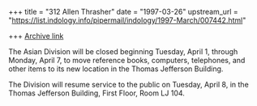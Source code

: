 +++
title = "312 Allen Thrasher"
date = "1997-03-26"
upstream_url = "https://list.indology.info/pipermail/indology/1997-March/007442.html"

+++
[Archive link](https://list.indology.info/pipermail/indology/1997-March/007442.html)

   The Asian Division will be closed beginning Tuesday, April 1, through
Monday, April 7, to move reference books, computers, telephones, and other
items to its new location in the Thomas Jefferson Building. 

   The Division will resume service to the public on Tuesday, April 8, in
the Thomas Jefferson Building, First Floor, Room LJ 104.





